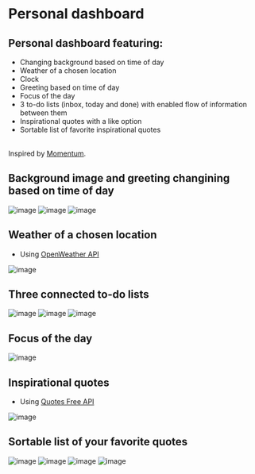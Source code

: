 # Personal dashboard
<h2>Personal dashboard featuring:</h2>
<ul>
<li>Changing background based on time of day</li>
<li>Weather of a chosen location</li>
<li>Clock</li>
<li>Greeting based on time of day</li>
<li>Focus of the day</li>
<li>3 to-do lists (inbox, today and done) with enabled flow of information between them</li>
<li>Inspirational quotes with a like option </li>
<li>Sortable list of favorite inspirational quotes</li>
  </ul>
<br>
Inspired by <a href="https://momentumdash.com">Momentum</a>.

## Background image and greeting changining based on time of day
![image](https://i.imgur.com/tFTeOEn.jpg)
![image](https://i.imgur.com/fTSEVHn.jpg)
![image](https://i.imgur.com/08HRmwe.jpg)

## Weather of a chosen location 
- Using [OpenWeather API](https://openweathermap.org/)

![image](https://i.imgur.com/YoztzbA.jpg)

## Three connected to-do lists
![image](https://i.imgur.com/sKPPgcc.jpg)
![image](https://i.imgur.com/6UM8ZKx.png)
![image](https://i.imgur.com/q8KJ6m6.png)

## Focus of the day
![image](https://i.imgur.com/JPC3LBf.png)

## Inspirational quotes
- Using [Quotes Free API](https://type.fit/api/quotes)

![image](https://i.imgur.com/eYTjfaP.png)

## Sortable list of your favorite quotes
![image](https://i.imgur.com/RnGGUJd.png)
![image](https://i.imgur.com/SVc9zl4.png)
![image](https://i.imgur.com/FPQYSeD.png)
![image](https://i.imgur.com/AbbRBBn.png)

